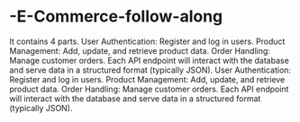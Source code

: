 # -E-Commerce-follow-along
It contains 4 parts.
User Authentication: Register and log in users.
Product Management: Add, update, and retrieve product data.
Order Handling: Manage customer orders. Each API endpoint will interact with the database and serve data in a structured format (typically JSON). User Authentication: Register and log in users. Product Management: Add, update, and retrieve product data. Order Handling: Manage customer orders. Each API endpoint will interact with the database and serve data in a structured format (typically JSON).